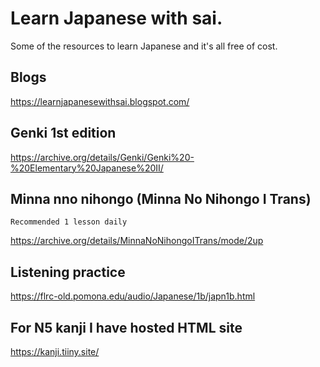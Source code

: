 # Learn Japanese with sai.
Some of the resources to learn Japanese and it's all free of cost.

## Blogs
https://learnjapanesewithsai.blogspot.com/

## Genki 1st edition
https://archive.org/details/Genki/Genki%20-%20Elementary%20Japanese%20II/

## Minna nno nihongo (Minna No Nihongo I Trans)
```
Recommended 1 lesson daily 
```
https://archive.org/details/MinnaNoNihongoITrans/mode/2up

## Listening practice
https://flrc-old.pomona.edu/audio/Japanese/1b/japn1b.html

## For N5 kanji I have hosted HTML site
https://kanji.tiiny.site/
